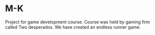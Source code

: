 # M-K
Project for game development course. 
Course was held by gaming firm called Two desperados.
We have created an endless runner game.
